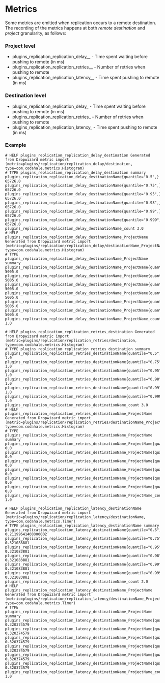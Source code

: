 # Metrics

Some metrics are emitted when replication occurs to a remote destination.
The recording of the metrics happens at both _remote destination_ and _project_ granularity, as follows:

### Project level

* plugins_replication_replication_delay_<destinationName>_<ProjectName> - Time spent waiting before pushing <ProjectName> to remote <destinationName> (in ms)
* plugins_replication_replication_retries_<destinationName>_<ProjectName> - Number of retries when pushing <ProjectName> to remote <destinationName>
* plugins_replication_replication_latency_<destinationName>_<ProjectName> - Time spent pushing <ProjectName> to remote <destinationName> (in ms)

### Destination level

* plugins_replication_replication_delay_<destinationName> - Time spent waiting before pushing to remote <destinationName> (in ms)
* plugins_replication_replication_retries_<destinationName> - Number of retries when pushing to remote <destinationName>
* plugins_replication_replication_latency_<destinationName> - Time spent pushing to remote <destinationName> (in ms)

### Example
```
# HELP plugins_replication_replication_delay_destination Generated from Dropwizard metric import (metric=plugins/replication/replication_delay/destination, type=com.codahale.metrics.Histogram)
# TYPE plugins_replication_replication_delay_destination summary
plugins_replication_replication_delay_destinationName{quantile="0.5",} 65726.0
plugins_replication_replication_delay_destinationName{quantile="0.75",} 65726.0
plugins_replication_replication_delay_destinationName{quantile="0.95",} 65726.0
plugins_replication_replication_delay_destinationName{quantile="0.98",} 65726.0
plugins_replication_replication_delay_destinationName{quantile="0.99",} 65726.0
plugins_replication_replication_delay_destinationName{quantile="0.999",} 65726.0
plugins_replication_replication_delay_destinationName_count 3.0
# HELP plugins_replication_replication_delay_destinationName_ProjectName Generated from Dropwizard metric import (metric=plugins/replication/replication_delay/destinationName_ProjectName, type=com.codahale.metrics.Histogram)
# TYPE plugins_replication_replication_delay_destinationName_ProjectName summary
plugins_replication_replication_delay_destinationName_ProjectName{quantile="0.5",} 5005.0
plugins_replication_replication_delay_destinationName_ProjectName{quantile="0.75",} 5005.0
plugins_replication_replication_delay_destinationName_ProjectName{quantile="0.95",} 5005.0
plugins_replication_replication_delay_destinationName_ProjectName{quantile="0.98",} 5005.0
plugins_replication_replication_delay_destinationName_ProjectName{quantile="0.99",} 5005.0
plugins_replication_replication_delay_destinationName_ProjectName{quantile="0.999",} 5005.0
plugins_replication_replication_delay_destinationName_ProjectName_count 1.0

# HELP plugins_replication_replication_retries_destination Generated from Dropwizard metric import (metric=plugins/replication/replication_retries/destination, type=com.codahale.metrics.Histogram)
# TYPE plugins_replication_replication_retries_destination summary
plugins_replication_replication_retries_destinationName{quantile="0.5",} 1.0
plugins_replication_replication_retries_destinationName{quantile="0.75",} 1.0
plugins_replication_replication_retries_destinationName{quantile="0.95",} 1.0
plugins_replication_replication_retries_destinationName{quantile="0.98",} 1.0
plugins_replication_replication_retries_destinationName{quantile="0.99",} 1.0
plugins_replication_replication_retries_destinationName{quantile="0.999",} 1.0
plugins_replication_replication_retries_destinationName_count 3.0
# HELP plugins_replication_replication_retries_destinationName_ProjectName Generated from Dropwizard metric import (metric=plugins/replication/replication_retries/destinationName_ProjectName, type=com.codahale.metrics.Histogram)
# TYPE plugins_replication_replication_retries_destinationName_ProjectName summary
plugins_replication_replication_retries_destinationName_ProjectName{quantile="0.5",} 0.0
plugins_replication_replication_retries_destinationName_ProjectName{quantile="0.75",} 0.0
plugins_replication_replication_retries_destinationName_ProjectName{quantile="0.95",} 0.0
plugins_replication_replication_retries_destinationName_ProjectName{quantile="0.98",} 0.0
plugins_replication_replication_retries_destinationName_ProjectName{quantile="0.99",} 0.0
plugins_replication_replication_retries_destinationName_ProjectName{quantile="0.999",} 0.0
plugins_replication_replication_retries_destinationName_ProjectName_count 1.0

# HELP plugins_replication_replication_latency_destinationName Generated from Dropwizard metric import (metric=plugins/replication/replication_latency/destinationName, type=com.codahale.metrics.Timer)
# TYPE plugins_replication_replication_latency_destinationName summary
plugins_replication_replication_latency_destinationName{quantile="0.5",} 0.21199641400000002
plugins_replication_replication_latency_destinationName{quantile="0.75",} 0.321083881
plugins_replication_replication_latency_destinationName{quantile="0.95",} 0.321083881
plugins_replication_replication_latency_destinationName{quantile="0.98",} 0.321083881
plugins_replication_replication_latency_destinationName{quantile="0.99",} 0.321083881
plugins_replication_replication_latency_destinationName{quantile="0.999",} 0.321083881
plugins_replication_replication_latency_destinationName_count 2.0
# HELP plugins_replication_replication_latency_destinationName_ProjectName Generated from Dropwizard metric import (metric=plugins/replication/replication_latency/destinationName_ProjectName, type=com.codahale.metrics.Timer)
# TYPE plugins_replication_replication_latency_destinationName_ProjectName summary
plugins_replication_replication_latency_destinationName_ProjectName{quantile="0.5",} 0.320374579
plugins_replication_replication_latency_destinationName_ProjectName{quantile="0.75",} 0.320374579
plugins_replication_replication_latency_destinationName_ProjectName{quantile="0.95",} 0.320374579
plugins_replication_replication_latency_destinationName_ProjectName{quantile="0.98",} 0.320374579
plugins_replication_replication_latency_destinationName_ProjectName{quantile="0.99",} 0.320374579
plugins_replication_replication_latency_destinationName_ProjectName{quantile="0.999",} 0.320374579
plugins_replication_replication_latency_destinationName_ProjectName_count 1.0
```